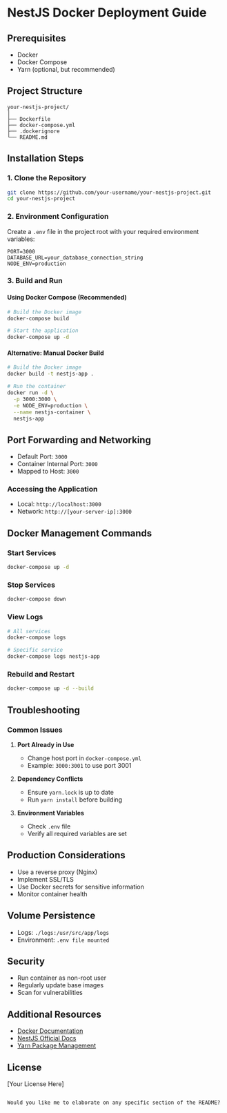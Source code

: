 # NestJS Docker Deployment Guide

## Prerequisites

- Docker
- Docker Compose
- Yarn (optional, but recommended)

## Project Structure

```
your-nestjs-project/
│
├── Dockerfile
├── docker-compose.yml
├── .dockerignore
└── README.md
```

## Installation Steps

### 1. Clone the Repository

```bash
git clone https://github.com/your-username/your-nestjs-project.git
cd your-nestjs-project
```

### 2. Environment Configuration

Create a `.env` file in the project root with your required environment variables:

```env
PORT=3000
DATABASE_URL=your_database_connection_string
NODE_ENV=production
```

### 3. Build and Run

#### Using Docker Compose (Recommended)

```bash
# Build the Docker image
docker-compose build

# Start the application
docker-compose up -d
```

#### Alternative: Manual Docker Build

```bash
# Build the Docker image
docker build -t nestjs-app .

# Run the container
docker run -d \
  -p 3000:3000 \
  -e NODE_ENV=production \
  --name nestjs-container \
  nestjs-app
```

## Port Forwarding and Networking

- Default Port: `3000`
- Container Internal Port: `3000`
- Mapped to Host: `3000`

### Accessing the Application

- Local: `http://localhost:3000`
- Network: `http://[your-server-ip]:3000`

## Docker Management Commands

### Start Services

```bash
docker-compose up -d
```

### Stop Services

```bash
docker-compose down
```

### View Logs

```bash
# All services
docker-compose logs

# Specific service
docker-compose logs nestjs-app
```

### Rebuild and Restart

```bash
docker-compose up -d --build
```

## Troubleshooting

### Common Issues

1. **Port Already in Use**

   - Change host port in `docker-compose.yml`
   - Example: `3000:3001` to use port 3001

2. **Dependency Conflicts**

   - Ensure `yarn.lock` is up to date
   - Run `yarn install` before building

3. **Environment Variables**
   - Check `.env` file
   - Verify all required variables are set

## Production Considerations

- Use a reverse proxy (Nginx)
- Implement SSL/TLS
- Use Docker secrets for sensitive information
- Monitor container health

## Volume Persistence

- Logs: `./logs:/usr/src/app/logs`
- Environment: `.env file mounted`

## Security

- Run container as non-root user
- Regularly update base images
- Scan for vulnerabilities

## Additional Resources

- [Docker Documentation](https://docs.docker.com/)
- [NestJS Official Docs](https://docs.nestjs.com/)
- [Yarn Package Management](https://yarnpkg.com/)

## License

[Your License Here]

```

Would you like me to elaborate on any specific section of the README?
```
